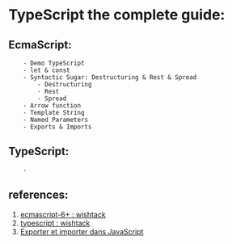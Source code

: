 # TypeScript the complete guide:

## EcmaScript:

        - Demo TypeScript
        - let & const
        - Syntactic Sugar: Destructuring & Rest & Spread
            - Destructuring
            - Rest
            - Spread
        - Arrow function
        - Template String
        - Named Parameters
        - Exports & Imports

## TypeScript:

        - 

## references: 
1. [ecmascript-6+ : wishtack](https://guide-angular.wishtack.io/ecmascript-6+)
2. [typescript : wishtack](https://guide-angular.wishtack.io/typescript)
3. [Exporter et importer dans JavaScript](https://fr.javascript.info/import-export)